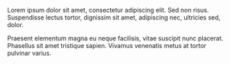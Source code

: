 Lorem ipsum dolor sit amet, consectetur adipiscing elit. Sed non risus. Suspendisse lectus tortor, dignissim sit amet, adipiscing nec, ultricies sed, dolor.

Praesent elementum magna eu neque facilisis, vitae suscipit nunc placerat. Phasellus sit amet tristique sapien. Vivamus venenatis metus at tortor pulvinar varius.
